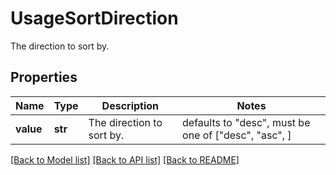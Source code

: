 # UsageSortDirection

The direction to sort by.
## Properties
Name | Type | Description | Notes
------------ | ------------- | ------------- | -------------
**value** | **str** | The direction to sort by. | defaults to "desc",  must be one of ["desc", "asc", ]

[[Back to Model list]](README.md#documentation-for-models) [[Back to API list]](README.md#documentation-for-api-endpoints) [[Back to README]](README.md)


